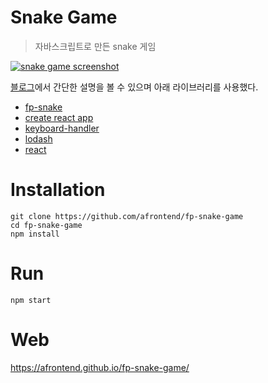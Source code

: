 # Snake Game
> 자바스크립트로 만든 snake 게임

[![snake game screenshot](https://agvim.files.wordpress.com/2019/01/fp-snake-game.png?w=200 "snake game screenshot")](https://afrontend.github.io/game/fp-snake-game/)

[블로그](https://agvim.wordpress.com/2019/01/22/snake-game-with-javascript/)에서 간단한 설명을 볼 수 있으며 아래 라이브러리를 사용했다.

* [fp-snake](https://www.npmjs.com/package/fp-snake)
* [create react app](https://github.com/facebook/create-react-app)
* [keyboard-handler](https://github.com/emiljohansson/keyboard-handler)
* [lodash](https://lodash.com/)
* [react](https://reactjs.org/)

# Installation

    git clone https://github.com/afrontend/fp-snake-game
    cd fp-snake-game
    npm install

# Run

    npm start

# Web

https://afrontend.github.io/fp-snake-game/
